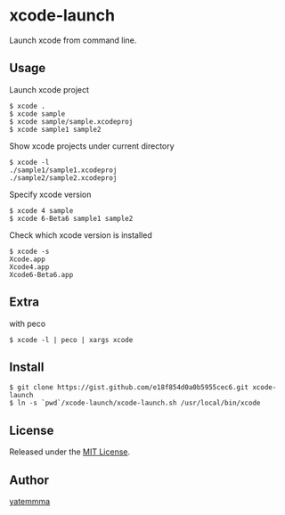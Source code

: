 xcode-launch
====

Launch xcode from command line.

## Usage

Launch xcode project
```
$ xcode .
$ xcode sample
$ xcode sample/sample.xcodeproj
$ xcode sample1 sample2
```

Show xcode projects under current directory

```
$ xcode -l
./sample1/sample1.xcodeproj
./sample2/sample2.xcodeproj
```

Specify xcode version

```
$ xcode 4 sample
$ xcode 6-Beta6 sample1 sample2
```

Check which xcode version is installed
```
$ xcode -s
Xcode.app
Xcode4.app
Xcode6-Beta6.app
```

## Extra

with peco
```
$ xcode -l | peco | xargs xcode
```

## Install

```
$ git clone https://gist.github.com/e18f854d0a0b5955cec6.git xcode-launch
$ ln -s `pwd`/xcode-launch/xcode-launch.sh /usr/local/bin/xcode
```

## License

Released under the [MIT License](http://www.opensource.org/licenses/MIT).

## Author

[yatemmma](https://github.com/yatemmma)